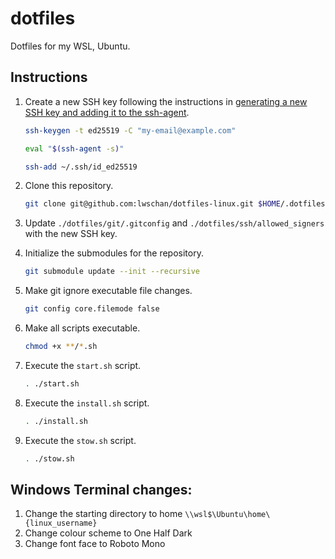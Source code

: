 # dotfiles

Dotfiles for my WSL, Ubuntu.

## Instructions

1. Create a new SSH key following the instructions in [generating a new SSH key and adding it to the ssh-agent](https://docs.github.com/en/authentication/connecting-to-github-with-ssh/generating-a-new-ssh-key-and-adding-it-to-the-ssh-agent).

   ```bash
   ssh-keygen -t ed25519 -C "my-email@example.com"
   ```

   ```bash
   eval "$(ssh-agent -s)"
   ```

   ```bash
   ssh-add ~/.ssh/id_ed25519
   ```

2. Clone this repository.

   ```bash
   git clone git@github.com:lwschan/dotfiles-linux.git $HOME/.dotfiles
   ```

3. Update `./dotfiles/git/.gitconfig` and `./dotfiles/ssh/allowed_signers` with the new SSH key.

4. Initialize the submodules for the repository.

   ```bash
   git submodule update --init --recursive
   ```

5. Make git ignore executable file changes.

   ```bash
   git config core.filemode false
   ```

6. Make all scripts executable.

   ```bash
   chmod +x **/*.sh
   ```

7. Execute the `start.sh` script.

   ```bash
   . ./start.sh
   ```

8. Execute the `install.sh` script.

   ```bash
   . ./install.sh
   ```

9. Execute the `stow.sh` script.

   ```bash
   . ./stow.sh
   ```

## Windows Terminal changes:

1. Change the starting directory to home `\\wsl$\Ubuntu\home\{linux_username}`
2. Change colour scheme to One Half Dark
3. Change font face to Roboto Mono
